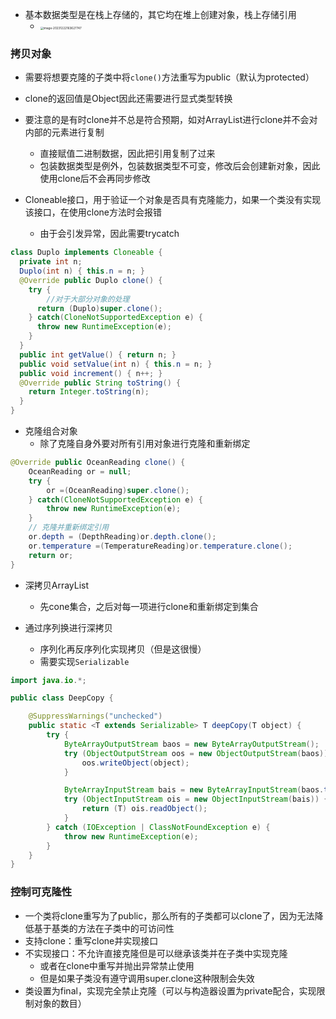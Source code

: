 
- 基本数据类型是在栈上存储的，其它均在堆上创建对象，栈上存储引用
  - <img src="https://thdlrt.oss-cn-beijing.aliyuncs.com/image-20231222163627747.png" alt="image-20231222163627747" style="zoom:33%;" />

### 拷贝对象

- 需要将想要克隆的子类中将`clone()`方法重写为public（默认为protected）
- clone的返回值是Object因此还需要进行显式类型转换
- 要注意的是有时clone并不总是符合预期，如对ArrayList进行clone并不会对内部的元素进行复制
  - 直接赋值二进制数据，因此把引用复制了过来
  - 包装数据类型是例外，包装数据类型不可变，修改后会创建新对象，因此使用clone后不会再同步修改

- Cloneable接口，用于验证一个对象是否具有克隆能力，如果一个类没有实现该接口，在使用clone方法时会报错
  - 由于会引发异常，因此需要trycatch

``` java
class Duplo implements Cloneable {
  private int n;
  Duplo(int n) { this.n = n; }
  @Override public Duplo clone() {    
    try {
        //对于大部分对象的处理
      return (Duplo)super.clone();
    } catch(CloneNotSupportedException e) {
      throw new RuntimeException(e);
    }
  }
  public int getValue() { return n; }
  public void setValue(int n) { this.n = n; }
  public void increment() { n++; }
  @Override public String toString() {
    return Integer.toString(n);
  }
}
```

- 克隆组合对象
  - 除了克隆自身外要对所有引用对象进行克隆和重新绑定
``` java
@Override public OceanReading clone() {
    OceanReading or = null;
    try {
        or =(OceanReading)super.clone();
    } catch(CloneNotSupportedException e) {
        throw new RuntimeException(e);
    }
    // 克隆并重新绑定引用
    or.depth = (DepthReading)or.depth.clone();
    or.temperature =(TemperatureReading)or.temperature.clone();
    return or;
}
```

- 深拷贝ArrayList
  - 先cone集合，之后对每一项进行clone和重新绑定到集合

- 通过序列换进行深拷贝
  - 序列化再反序列化实现拷贝（但是这很慢）
  - 需要实现`Serializable`
``` java
import java.io.*;

public class DeepCopy {

    @SuppressWarnings("unchecked")
    public static <T extends Serializable> T deepCopy(T object) {
        try {
            ByteArrayOutputStream baos = new ByteArrayOutputStream();
            try (ObjectOutputStream oos = new ObjectOutputStream(baos)) {
                oos.writeObject(object);
            }

            ByteArrayInputStream bais = new ByteArrayInputStream(baos.toByteArray());
            try (ObjectInputStream ois = new ObjectInputStream(bais)) {
                return (T) ois.readObject();
            }
        } catch (IOException | ClassNotFoundException e) {
            throw new RuntimeException(e);
        }
    }
}

```

### 控制可克隆性

- 一个类将clone重写为了public，那么所有的子类都可以clone了，因为无法降低基于基类的方法在子类中的可访问性
- 支持clone：重写clone并实现接口
- 不实现接口：不允许直接克隆但是可以继承该类并在子类中实现克隆
  - 或者在clone中重写并抛出异常禁止使用
  - 但是如果子类没有遵守调用super.clone这种限制会失效
- 类设置为final，实现完全禁止克隆（可以与构造器设置为private配合，实现限制对象的数目）